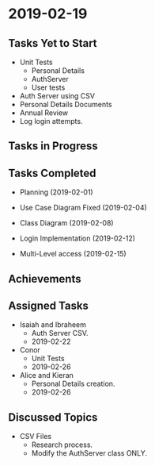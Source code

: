 # 2019-02-19

## Tasks Yet to Start

* Unit Tests
    * Personal Details
    * AuthServer
    * User tests
* Auth Server using CSV
* Personal Details Documents
* Annual Review
* Log login attempts. 

## Tasks in Progress


## Tasks Completed

* Planning (2019-02-01)
* Use Case Diagram Fixed (2019-02-04)
* Class Diagram (2019-02-08)


* Login Implementation (2019-02-12)
* Multi-Level access (2019-02-15)

## Achievements

    
## Assigned Tasks

* Isaiah and Ibraheem
    * Auth Server CSV.
    * 2019-02-22
* Conor
    * Unit Tests
    * 2019-02-26
* Alice and Kieran
    * Personal Details creation. 
    * 2019-02-26
    
## Discussed Topics
* CSV Files
    * Research process.
    * Modify the AuthServer class ONLY. 